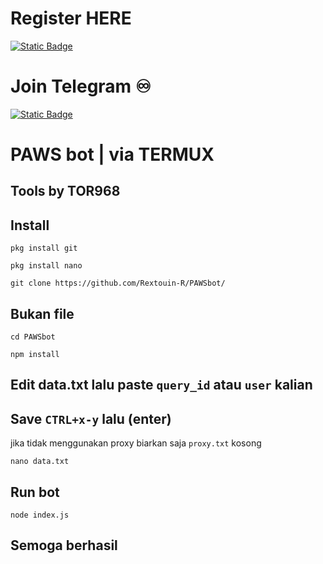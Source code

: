 # Register HERE
[![Static Badge](https://img.shields.io/badge/Telegram-Bot%20Link-Link?style=for-the-badge&logo=Telegram&logoColor=white&logoSize=auto&color=blue)](https://t.me/birdx2_bot/birdx?startapp=7350641156)

# Join Telegram  ♾︎ 
[![Static Badge](https://img.shields.io/badge/Telegram-Airdrop◾unlimited-Link?style=for-the-badge&logo=Telegram&logoColor=white&logoSize=auto&color=blue)](https://t.me/UNLXairdop)

# PAWS bot | via TERMUX 

## Tools by TOR968 

## Install 
```
pkg install git
```
```
pkg install nano
```
```
git clone https://github.com/Rextouin-R/PAWSbot/
```
## Bukan file
```
cd PAWSbot
```
```
npm install
```
## Edit data.txt lalu paste `query_id` atau `user` kalian
## Save `CTRL+x-y` lalu (enter)
jika tidak menggunakan proxy biarkan saja `proxy.txt` kosong
```
nano data.txt
```
## Run bot
```
node index.js
```
## Semoga berhasil
